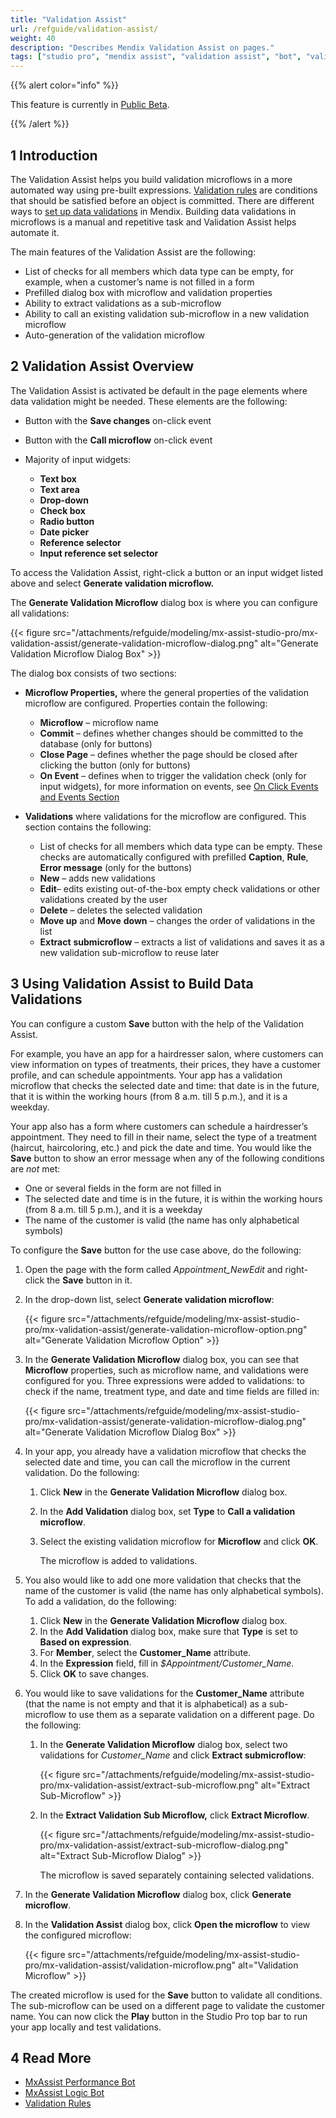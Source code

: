 ```yaml
---
title: "Validation Assist"
url: /refguide/validation-assist/
weight: 40
description: "Describes Mendix Validation Assist on pages."
tags: ["studio pro", "mendix assist", "validation assist", "bot", "validation bot", "validation", "data validations", "field validation", "form validation"]
---
```


{{% alert color="info" %}}

This feature is currently in [Public Beta](/releasenotes/beta-features/).

{{% /alert %}}

## 1 Introduction 

The Validation Assist helps you build validation microflows in a more automated way using pre-built expressions.  [Validation rules](https://docs.mendix.com/refguide/validation-rules/) are conditions that should be satisfied before an object is committed. There are different ways to [set up data validations](https://docs.mendix.com/howto/data-models/setting-up-data-validation/) in Mendix. Building data validations in microflows is a manual and repetitive task and Validation Assist helps automate it. 

The main features of the Validation Assist are the following:

* List of checks for all members which data type can be empty, for example, when a customer’s name is not filled in a form  
* Prefilled dialog box with microflow and validation properties
* Ability to extract validations as a sub-microflow 
* Ability to call an existing validation sub-microflow in a new validation microflow
* Auto-generation of the validation microflow 

## 2 Validation Assist Overview

The Validation Assist is activated be default in the page elements where data validation might be needed. These elements are the following:

* Button with the **Save changes** on-click event

* Button with the **Call microflow** on-click event

* Majority of input widgets:

    * **Text box**
    * **Text area**
    * **Drop-down**
    * **Check box**
    * **Radio button**
    * **Date picker**
    * **Reference selector**
    * **Input reference set selector**

To access the Validation Assist, right-click a button or an input widget listed above and select **Generate validation microflow.** 

The **Generate Validation Microflow** dialog box is where you can configure all validations:

{{< figure src="/attachments/refguide/modeling/mx-assist-studio-pro/mx-validation-assist/generate-validation-microflow-dialog.png" alt="Generate Validation Microflow Dialog Box" >}}

The dialog box consists of two sections:

* **Microflow Properties,** where the general properties of the validation microflow are configured. Properties contain the following:

    * **Microflow** – microflow name
    * **Commit** – defines whether changes should be committed to the database (only for buttons)
    * **Close Page** – defines whether the page should be closed after clicking the button (only for buttons)
    * **On Event** – defines when to trigger the validation check (only for input widgets), for more information on events, see [On Click Events and Events Section](/refguide/on-click-event/)

* **Validations** where validations for the microflow are configured. This section contains the following: 

    * List of checks for all members which data type can be empty. These checks are automatically configured with prefilled **Caption**, **Rule**, **Error message** (only for the buttons)
    * **New** – adds new validations  
    * **Edit**– edits existing out-of-the-box empty check validations or other validations created by the user
    * **Delete** – deletes the selected validation
    * **Move up** and **Move** **down** – changes the order of validations in the list
    * **Extract** **submicroflow** – extracts a list of validations and saves it as a new validation sub-microflow to reuse later

## 3 Using Validation Assist to Build Data Validations

You can configure a custom **Save** button with the help of the Validation Assist. 

For example, you have an app for a hairdresser salon, where customers can view information on types of treatments, their prices, they have a customer profile, and can schedule appointments. Your app has a validation microflow that checks the selected date and time: that date is in the future, that it is within the working hours (from 8 a.m. till 5 p.m.), and it is a weekday. 

Your app also has a form where customers can schedule a hairdresser’s appointment. They need to fill in their name, select the type of a treatment (haircut, haircoloring, etc.) and pick the date and time. You would like the **Save** button to show an error message when any of the following conditions are *not* met:

* One or several fields in the form are not filled in
* The selected date and time is in the future, it is within the working hours (from 8 a.m. till 5 p.m.), and it is a weekday
* The name of the customer is valid (the name has only alphabetical symbols)

To configure the **Save** button for the use case above, do the following:

1. Open the page with the form called *Appointment_NewEdit* and right-click the **Save** button in it.

2. In the drop-down list, select **Generate validation microflow**:

    {{< figure src="/attachments/refguide/modeling/mx-assist-studio-pro/mx-validation-assist/generate-validation-microflow-option.png" alt="Generate Validation Microflow Option" >}}

3. In the **Generate Validation Microflow** dialog box, you can see that **Microflow** properties, such as microflow name, and validations were configured for you. Three expressions were added to validations: to check if the name, treatment type, and date and time fields are filled in:

    {{< figure src="/attachments/refguide/modeling/mx-assist-studio-pro/mx-validation-assist/generate-validation-microflow-dialog.png" alt="Generate Validation Microflow Dialog Box" >}}

4. In your app, you already have a validation microflow that checks the selected date and time, you can call the microflow in the current validation. Do the following:

    1. Click **New** in the **Generate Validation Microflow** dialog box.

    2. In the **Add Validation** dialog box, set **Type** to **Call a validation microflow**.

    3. Select the existing validation microflow for **Microflow** and click **OK**. 

       The microflow is added to validations. 

5.  You also would like to add one more validation that checks that the name of the customer is valid (the name has only alphabetical symbols). To add a validation, do the following:

    1. Click **New** in the **Generate Validation Microflow** dialog box. 
    2. In the **Add Validation** dialog box, make sure that **Type** is set to **Based on expression**.
    3. For **Member**, select the **Customer_Name** attribute.
    4. In the **Expression** field, fill in *$Appointment/Customer_Name*. 
    5. Click **OK** to save changes.
    
6. You would like to save validations for the **Customer_Name** attribute (that the name is not empty and that it is alphabetical) as a sub-microflow to use them as a separate validation on a different page.  Do the following:

    1. In the **Generate Validation Microflow** dialog box, select two validations for *Customer_Name* and click **Extract submicroflow**:

        {{< figure src="/attachments/refguide/modeling/mx-assist-studio-pro/mx-validation-assist/extract-sub-microflow.png" alt="Extract Sub-Microflow" >}}

    2.  In the **Extract Validation Sub Microflow,** click **Extract Microflow**.

        {{< figure src="/attachments/refguide/modeling/mx-assist-studio-pro/mx-validation-assist/extract-sub-microflow-dialog.png" alt="Extract Sub-Microflow Dialog" >}}

        The microflow is saved separately containing selected validations.

7. In the **Generate Validation Microflow** dialog box, click **Generate microflow**. 

8. In the **Validation Assist** dialog box, click **Open the microflow** to view the configured microflow:

    {{< figure src="/attachments/refguide/modeling/mx-assist-studio-pro/mx-validation-assist/validation-microflow.png" alt="Validation Microflow" >}}

The created microflow is used for the **Save** button to validate all conditions. The sub-microflow can be used on a different page to validate the customer name. 
You can now  click the **Play** button in the Studio Pro top bar to run your app locally and test validations.

## 4 Read More 

* [MxAssist Performance Bot](/refguide/mx-assist-performance-bot/)
* [MxAssist Logic Bot](/refguide/mx-assist-logic-bot/)
* [Validation Rules](/refguide/validation-rules/)     